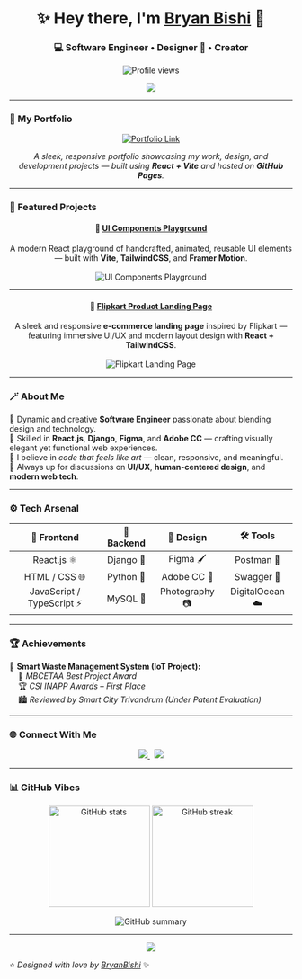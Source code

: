 <!-- 🌟 Bryan Bishi | Aesthetic GitHub Profile README -->

<h1 align="center">✨ Hey there, I'm <a href="https://github.com/BryanBishi" target="_blank">Bryan Bishi</a> 👋</h1>
<h3 align="center">💻 Software Engineer • Designer 🎨 • Creator</h3>

<p align="center">
  <img src="https://komarev.com/ghpvc/?username=BryanBishi&label=Profile%20Views&color=ff69b4&style=flat-square" alt="Profile views" />
</p>

<p align="center">
  <img src="https://capsule-render.vercel.app/api?type=rect&color=ff69b4&height=2&section=header&reversal=false" />
</p>

---

### 🚀 My Portfolio

<p align="center">
  <a href="https://bryanbishi.github.io/ProtfolioWebsite/" target="_blank">
    <img src="https://img.shields.io/badge/-🌐%20Visit%20My%20Portfolio-%23ff69b4?style=for-the-badge&logo=google-chrome&logoColor=white" alt="Portfolio Link"/>
  </a>
</p>

<p align="center">
  <i>A sleek, responsive portfolio showcasing my work, design, and development projects — built using <b>React + Vite</b> and hosted on <b>GitHub Pages</b>.</i>
</p>

---

### 🧩 Featured Projects

<div align="center">

#### 🎨 [UI Components Playground](https://ui-components-playground-gray.vercel.app)
A modern React playground of handcrafted, animated, reusable UI elements — built with **Vite**, **TailwindCSS**, and **Framer Motion**.  
<br>
<img src="https://img.shields.io/badge/-🎨%20UI%20Playground-%23ff69b4?style=for-the-badge" alt="UI Components Playground">

---

#### 🛒 [Flipkart Product Landing Page](https://flipkart-product-landing-page.vercel.app)
A sleek and responsive **e-commerce landing page** inspired by Flipkart — featuring immersive UI/UX and modern layout design with **React + TailwindCSS**.  
<br>
<img src="https://img.shields.io/badge/-🛒%20Flipkart%20Landing%20Page-%23ff69b4?style=for-the-badge" alt="Flipkart Landing Page">

</div>

---

### 🪄 About Me

🌸 Dynamic and creative **Software Engineer** passionate about blending design and technology.  
🧠 Skilled in **React.js**, **Django**, **Figma**, and **Adobe CC** — crafting visually elegant yet functional web experiences.  
🎨 I believe in *code that feels like art* — clean, responsive, and meaningful.  
💬 Always up for discussions on **UI/UX**, **human-centered design**, and **modern web tech**.

---

### ⚙️ Tech Arsenal

<div align="center">

| 💫 **Frontend** | 🧠 **Backend** | 🎨 **Design** | 🛠 **Tools** |
|:---------------:|:--------------:|:-------------:|:-------------:|
| React.js ⚛️ | Django 🐍 | Figma 🖌️ | Postman 💌 |
| HTML / CSS 🌐 | Python 🧠 | Adobe CC 🎨 | Swagger 📘 |
| JavaScript / TypeScript ⚡ | MySQL 💾 | Photography 📷 | DigitalOcean ☁️ |

</div>

---

### 🏆 Achievements

🧠 **Smart Waste Management System (IoT Project):**  
&nbsp;&nbsp;&nbsp;&nbsp;🥇 *MBCETAA Best Project Award*  
&nbsp;&nbsp;&nbsp;&nbsp;🏆 *CSI INAPP Awards – First Place*  
&nbsp;&nbsp;&nbsp;&nbsp;🏙 *Reviewed by Smart City Trivandrum (Under Patent Evaluation)*  

---

### 🌐 Connect With Me

<p align="center">
  <a href="https://www.linkedin.com/in/bryanbishi" target="_blank">
    <img src="https://img.shields.io/badge/LinkedIn-%230A66C2.svg?&style=for-the-badge&logo=linkedin&logoColor=white" />
  </a>
  &nbsp;
  <a href="https://bryanbishi.github.io/ProtfolioWebsite/" target="_blank">
    <img src="https://img.shields.io/badge/My%20Website-%23ff69b4?style=for-the-badge&logo=google-chrome&logoColor=white" />
  </a>
</p>

---

### 📊 GitHub Vibes

<p align="center">
  <img src="https://github-readme-stats.vercel.app/api?username=BryanBishi&show_icons=true&theme=radical&hide_border=true" alt="GitHub stats" height="180em" />
  <img src="https://github-readme-streak-stats.herokuapp.com/?user=BryanBishi&theme=radical&hide_border=true" alt="GitHub streak" height="180em" />
</p>

<p align="center">
  <img src="https://github-profile-summary-cards.vercel.app/api/cards/profile-details?username=BryanBishi&theme=radical" alt="GitHub summary" />
</p>

---

<p align="center">
  <img src="https://capsule-render.vercel.app/api?type=waving&color=ff69b4&height=120&section=footer" />
</p>

⭐️ *Designed with love by [BryanBishi](https://github.com/BryanBishi)* ✨
